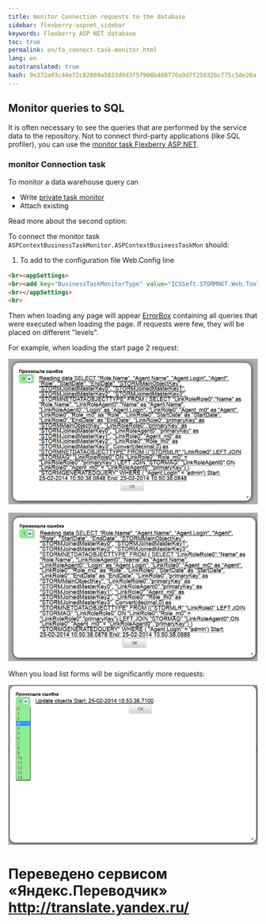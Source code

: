 ```yaml
--- 
title: monitor Connection requests to the database 
sidebar: flexberry-aspnet_sidebar 
keywords: Flexberry ASP NET database 
toc: true 
permalink: en/fa_connect-task-monitor.html 
lang: en 
autotranslated: true 
hash: 9e372a03c44e72c82889a5833d9d3f5f908b488776a9d7f25032bcf75c5de26a 
--- 
```


## Monitor queries to SQL 

It is often necessary to see the queries that are performed by the service data to the repository. Not to connect third-party applications (like SQL profiler), you can use the [monitor task Flexberry ASP.NET](fa_monitor-tasks.html). 

### monitor Connection task 

To monitor a data warehouse query can 

* Write [private task monitor](fo_creating-connection-bt-monitor.html) 
* Attach existing 

Read more about the second option: 

To connect the monitor task `ASPContextBusinessTaskMonitor.ASPContextBusinessTaskMon` should: 

1. To add to the configuration file Web.Config line 

```html
<br><appSettings>
<br><add key="BusinessTaskMonitorType" value="ICSSoft.STORMNET.Web.Tools.WebBusinessTaskMon, ICSSoft.STORMNET.Web.Tools" />
<br></appSettings>
<br>
``` 

Then when loading any page will appear [ErrorBox](fa_exception-handling.html) containing all queries that were executed when loading the page. If requests were few, they will be placed on different "levels". 

For example, when loading the start page 2 request: 

![](/images/pages/products/flexberry-aspnet/aspnet/monitor1.png) 

![](/images/pages/products/flexberry-aspnet/aspnet/monitor2.png) 

When you load list forms will be significantly more requests: 

![](/images/pages/products/flexberry-aspnet/aspnet/monitor3.png) 



 # Переведено сервисом «Яндекс.Переводчик» http://translate.yandex.ru/